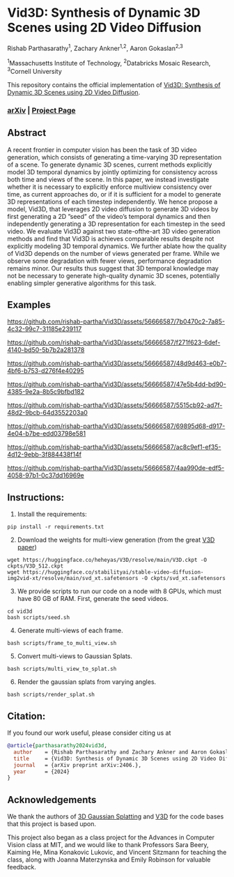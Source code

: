 # Vid3D: Synthesis of Dynamic 3D Scenes using 2D Video Diffusion
Rishab Parthasarathy<sup>1</sup>, Zachary Ankner<sup>1,2</sup>, Aaron Gokaslan<sup>2,3</sup>

<sup>1</sup>Massachusetts Institute of Technology, <sup>2</sup>Databricks Mosaic Research, <sup>3</sup>Cornell University

This repository contains the official implementation of [Vid3D: Synthesis of Dynamic 3D Scenes using 2D Video Diffusion](https://arxiv.org/abs/2406.). 

### [arXiv](https://arxiv.org/abs/2406.) | [Project Page](https://rishab-partha.github.io/Vid3D)

## Abstract

A recent frontier in computer vision has been the task of 3D video generation, which consists of generating a time-varying 3D representation of a scene. To generate dynamic 3D scenes, current methods explicitly model 3D temporal dynamics by jointly
optimizing for consistency across both time and
views of the scene. In this paper, we instead
investigate whether it is necessary to explicitly enforce multiview consistency over time, as current
approaches do, or if it is sufficient for a model to
generate 3D representations of each timestep independently. We hence propose a model, Vid3D, that
leverages 2D video diffusion to generate 3D videos
by first generating a 2D ”seed” of the video’s temporal dynamics and then independently generating
a 3D representation for each timestep in the seed
video. We evaluate Vid3D against two state-ofthe-art 3D video generation methods and find that
Vid3D is achieves comparable results despite not
explicitly modeling 3D temporal dynamics. We
further ablate how the quality of Vid3D depends on
the number of views generated per frame. While
we observe some degradation with fewer views,
performance degradation remains minor. Our
results thus suggest that 3D temporal knowledge
may not be necessary to generate high-quality
dynamic 3D scenes, potentially enabling simpler
generative algorithms for this task.


## Examples

https://github.com/rishab-partha/Vid3D/assets/56666587/7b0470c2-7a85-4c32-99c7-31185e239117

https://github.com/rishab-partha/Vid3D/assets/56666587/f271f623-6def-4140-bd50-5b7b2a281378

https://github.com/rishab-partha/Vid3D/assets/56666587/48d9d463-e0b7-4bf6-b753-d276f4e40295

https://github.com/rishab-partha/Vid3D/assets/56666587/47e5b4dd-bd90-4385-9e2a-8b5c9bfbd182

https://github.com/rishab-partha/Vid3D/assets/56666587/5515cb92-ad7f-48d2-9bcb-64d3552203a0

https://github.com/rishab-partha/Vid3D/assets/56666587/69895d68-d917-4e04-b7be-edd03798e581

https://github.com/rishab-partha/Vid3D/assets/56666587/ac8c9ef1-ef35-4d12-9ebb-3f884438f14f

https://github.com/rishab-partha/Vid3D/assets/56666587/4aa990de-edf5-4058-97b1-0c37dd16969e

## Instructions:
1. Install the requirements:
```
pip install -r requirements.txt
```
2. Download the weights for multi-view generation (from the great [V3D paper](https://github.com/heheyas/V3D))
```
wget https://huggingface.co/heheyas/V3D/resolve/main/V3D.ckpt -O ckpts/V3D_512.ckpt
wget https://huggingface.co/stabilityai/stable-video-diffusion-img2vid-xt/resolve/main/svd_xt.safetensors -O ckpts/svd_xt.safetensors
```
3. We provide scripts to run our code on a node with 8 GPUs, which must have 80 GB of RAM. First, generate the seed videos.
```
cd vid3d
bash scripts/seed.sh
```
4. Generate multi-views of each frame.
```
bash scripts/frame_to_multi_view.sh
```
5. Convert multi-views to Gaussian Splats.
```
bash scripts/multi_view_to_splat.sh
```
6. Render the gaussian splats from varying angles.
```
bash scripts/render_splat.sh
```

## Citation:
If you found our work useful, please consider citing us at
```bibtex
@article{parthasarathy2024vid3d,
  author    = {Rishab Parthasarathy and Zachary Ankner and Aaron Gokaslan},
  title     = {Vid3D: Synthesis of Dynamic 3D Scenes using 2D Video Diffusion},
  journal   = {arXiv preprint arXiv:2406.},
  year      = {2024}
}
```

## Acknowledgements
We thank the authors of [3D Gaussian Splatting](https://github.com/graphdeco-inria/gaussian-splatting) and [V3D](https://github.com/heheyas/V3D) for the code bases that this project is based upon.

This project also began as a class project for the Advances in Computer Vision class at MIT, and we would like to thank Professors Sara Beery, Kaiming He, Mina Konakovic Lukovic, and Vincent Sitzmann for teaching the class, along with Joanna Materzynska and Emily Robinson for valuable feedback.
